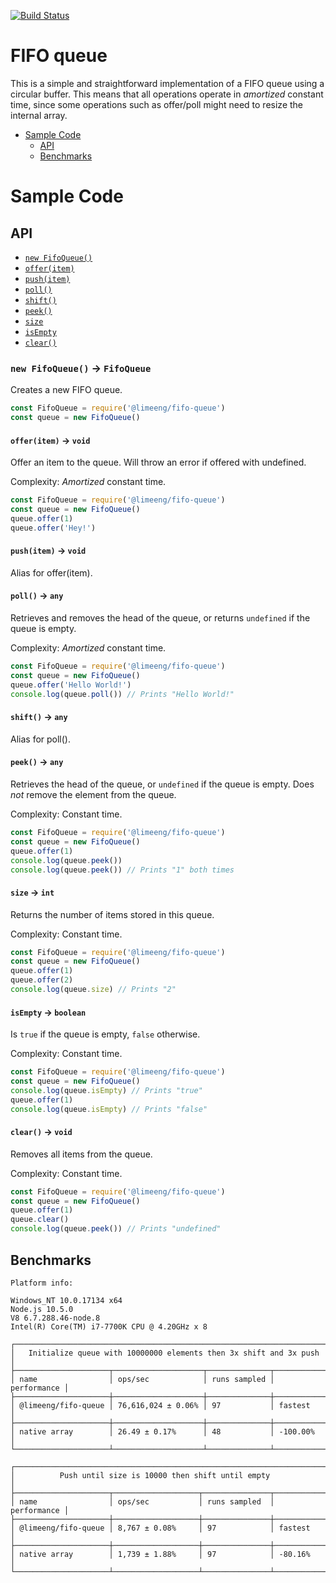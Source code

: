 [![Build Status](https://travis-ci.com/LimeEng/NodeFifoQueue.svg?branch=master)](https://travis-ci.com/LimeEng/NodeFifoQueue)

# FIFO queue

This is a simple and straightforward implementation of a FIFO queue using a circular buffer. This means that all operations operate in *amortized* constant time, since some operations such as offer/poll might need to resize the internal array.

 - [Sample Code](#sample-code)
    - [API](#api)
    - [Benchmarks](#benchmarks)

 # Sample Code
 ## API

- [`new FifoQueue()`](#new-fifoqueue---fifoqueue)
- [`offer(item)`](#offeritem---void)
- [`push(item)`](#pushitem---void)
- [`poll()`](#poll---any)
- [`shift()`](#shift---any)
- [`peek()`](#peek---any)
- [`size`](#size---int)
- [`isEmpty`](#isempty---boolean)
- [`clear()`](#clear---void)

 ### `new FifoQueue()` -> `FifoQueue`
 
 Creates a new FIFO queue.
 
 ```js
const FifoQueue = require('@limeeng/fifo-queue')
const queue = new FifoQueue()
```

#### `offer(item)` -> `void`

Offer an item to the queue. Will throw an error if offered with undefined.

Complexity: *Amortized* constant time.

```js
const FifoQueue = require('@limeeng/fifo-queue')
const queue = new FifoQueue()
queue.offer(1)
queue.offer('Hey!')
```

#### `push(item)` -> `void`

Alias for offer(item).

#### `poll()` -> `any`

Retrieves and removes the head of the queue, or returns `undefined` if the queue is empty.

Complexity: *Amortized* constant time.

```js
const FifoQueue = require('@limeeng/fifo-queue')
const queue = new FifoQueue()
queue.offer('Hello World!')
console.log(queue.poll()) // Prints "Hello World!"
```

#### `shift()` -> `any`

Alias for poll().

#### `peek()` -> `any`

Retrieves the head of the queue, or `undefined` if the queue is empty. 
Does *not* remove the element from the queue.

Complexity: Constant time.

```js
const FifoQueue = require('@limeeng/fifo-queue')
const queue = new FifoQueue()
queue.offer(1)
console.log(queue.peek())
console.log(queue.peek()) // Prints "1" both times
```

#### `size` -> `int`

Returns the number of items stored in this queue.

Complexity: Constant time.

```js
const FifoQueue = require('@limeeng/fifo-queue')
const queue = new FifoQueue()
queue.offer(1)
queue.offer(2)
console.log(queue.size) // Prints "2"
```

#### `isEmpty` -> `boolean`

Is `true` if the queue is empty, `false` otherwise.

Complexity: Constant time.

```js
const FifoQueue = require('@limeeng/fifo-queue')
const queue = new FifoQueue()
console.log(queue.isEmpty) // Prints "true"
queue.offer(1)
console.log(queue.isEmpty) // Prints "false"
```

#### `clear()` -> `void`

Removes all items from the queue.

Complexity: Constant time.

```js
const FifoQueue = require('@limeeng/fifo-queue')
const queue = new FifoQueue()
queue.offer(1)
queue.clear()
console.log(queue.peek()) // Prints "undefined"
```

 ## Benchmarks
``` 
Platform info:

Windows_NT 10.0.17134 x64
Node.js 10.5.0
V8 6.7.288.46-node.8
Intel(R) Core(TM) i7-7700K CPU @ 4.20GHz x 8

┌───────────────────────────────────────────────────────────────────────┐
│   Initialize queue with 10000000 elements then 3x shift and 3x push   │
├─────────────────────┬────────────────────┬──────────────┬─────────────┤
│ name                │ ops/sec            │ runs sampled │ performance │
├─────────────────────┼────────────────────┼──────────────┼─────────────┤
│ @limeeng/fifo-queue │ 76,616,024 ± 0.06% │ 97           │ fastest     │
├─────────────────────┼────────────────────┼──────────────┼─────────────┤
│ native array        │ 26.49 ± 0.17%      │ 48           │ -100.00%    │
└─────────────────────┴────────────────────┴──────────────┴─────────────┘

┌───────────────────────────────────────────────────────────────────────┐
│          Push until size is 10000 then shift until empty              │
├─────────────────────┬───────────────────┬───────────────┬─────────────┤
│ name                │ ops/sec           │ runs sampled  │ performance │
├─────────────────────┼───────────────────┼───────────────┼─────────────┤
│ @limeeng/fifo-queue │ 8,767 ± 0.08%     │ 97            │ fastest     │
├─────────────────────┼───────────────────┼───────────────┼─────────────┤
│ native array        │ 1,739 ± 1.88%     │ 97            │ -80.16%     │
└─────────────────────┴───────────────────┴───────────────┴─────────────┘
```
